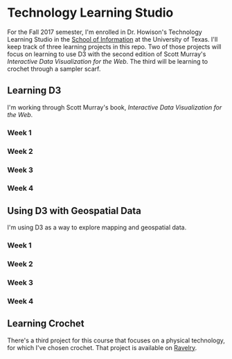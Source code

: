 # Technology Learning Studio
For the Fall 2017 semester, I'm enrolled in Dr. Howison's Technology Learning Studio in the [School of Information](https://www.ischool.utexas.edu/) at the University of Texas. I'll keep track of three learning projects in this repo. Two of those projects will focus on learning to use D3 with the second edition of Scott Murray's *Interactive Data Visualization for the Web*. The third will be learning to crochet through a sampler scarf.

## Learning D3
I'm working through Scott Murray's book, *Interactive Data Visualization for the Web*.

### Week 1

### Week 2

### Week 3

### Week 4

## Using D3 with Geospatial Data
I'm using D3 as a way to explore mapping and geospatial data.

### Week 1

### Week 2

### Week 3

### Week 4

## Learning Crochet
There's a third project for this course that focuses on a physical technology, for which I've chosen crochet. That project is available on [Ravelry](http://www.ravelry.com/projects/allyro/wonderland-sampler-scarf).
